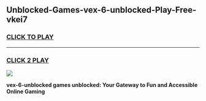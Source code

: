 
## Unblocked-Games-vex-6-unblocked-Play-Free-vkei7
<h3>
<a href="https://premium76.site?title=vex-6-unblocked&ref=19M">CLICK TO PLAY</a></h3>
<hr>

<h3>
<a href="https://premium76.site?title=vex-6-unblocked&ref=19M">CLICK 2 PLAY</a>
  
</h3>

<a href="https://premium76.site?title=vex-6-unblocked&ref=19M"><img src="https://clearcache.store/games.png"></a>


**vex-6-unblocked games unblocked: Your Gateway to Fun and Accessible Online Gaming**
